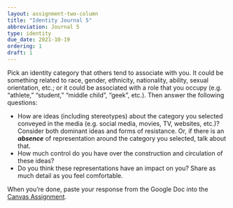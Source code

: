 ```yaml
---
layout: assignment-two-column
title: "Identity Journal 5"
abbreviation: Journal 5
type: identity
due_date: 2021-10-19
ordering: 1
draft: 1
---
```


Pick an identity category that others tend to associate with you. It could be something related to race, gender, ethnicity, nationality, ability, sexual orientation, etc.; or it could be associated with a role that you occupy (e.g. “athlete,” “student,” “middle child”, “geek”, etc.). Then answer the following questions:

* How are ideas (including stereotypes) about the category you selected conveyed in the media (e.g. social media, movies, TV, websites, etc.)? Consider both dominant ideas and forms of resistance. Or, if there is an ***absence*** of representation around the category you selected, talk about that.
* How much control do you have over the construction and circulation of these ideas?
* Do you think these representations have an impact on you? Share as much detail as you feel comfortable.

When you’re done, paste your response from the Google Doc into the <a href="https://canvas.northwestern.edu/courses/130544/assignments/851417">Canvas Assignment</a>.

